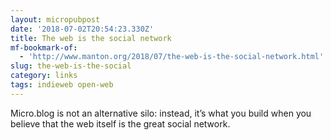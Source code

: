 ```yaml
---
layout: micropubpost
date: '2018-07-02T20:54:23.330Z'
title: The web is the social network
mf-bookmark-of:
  - 'http://www.manton.org/2018/07/the-web-is-the-social-network.html'
slug: the-web-is-the-social
category: links
tags: indieweb open-web
---
```

Micro.blog is not an alternative silo: instead, it’s what you build when you believe that the web itself is the great social network.
